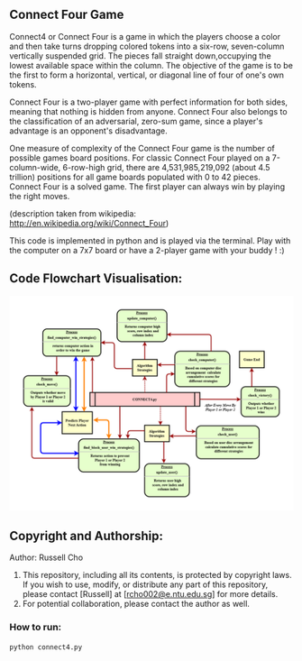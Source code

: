## Connect Four Game
Connect4 or Connect Four is a game in which the players choose a color and then take turns dropping colored tokens into a six-row, seven-column vertically suspended grid. The pieces fall straight down,occupying the lowest available space within the column. The objective of the game is to be the first to form a horizontal, vertical, or diagonal line of four of one's own tokens.

Connect Four is a two-player game with perfect information for both sides, meaning that nothing is hidden from anyone. Connect Four also belongs to the classification of an adversarial, zero-sum game, since a player's advantage is an opponent's disadvantage.

One measure of complexity of the Connect Four game is the number of possible games board positions. For classic Connect Four played on a 7-column-wide, 6-row-high grid, there are 4,531,985,219,092 (about 4.5 trillion) positions for all game boards populated with 0 to 42 pieces. Connect Four is a solved game. The first player can always win by playing the right moves.

(description taken from wikipedia: http://en.wikipedia.org/wiki/Connect_Four)

This code is implemented in python and is played via the terminal.
Play with the computer on a 7x7 board or have a 2-player game with your buddy ! :)


## Code Flowchart Visualisation:
![Alt text](./connect4_code_overview.png)


## Copyright and Authorship:
Author: Russell Cho

1. This repository, including all its contents, is protected by copyright laws. If you wish to use, modify, or distribute any part of this repository, please contact [Russell] at [rcho002@e.ntu.edu.sg] for more details.
2. For potential collaboration, please contact the author as well.


### How to run:
```
python connect4.py
```